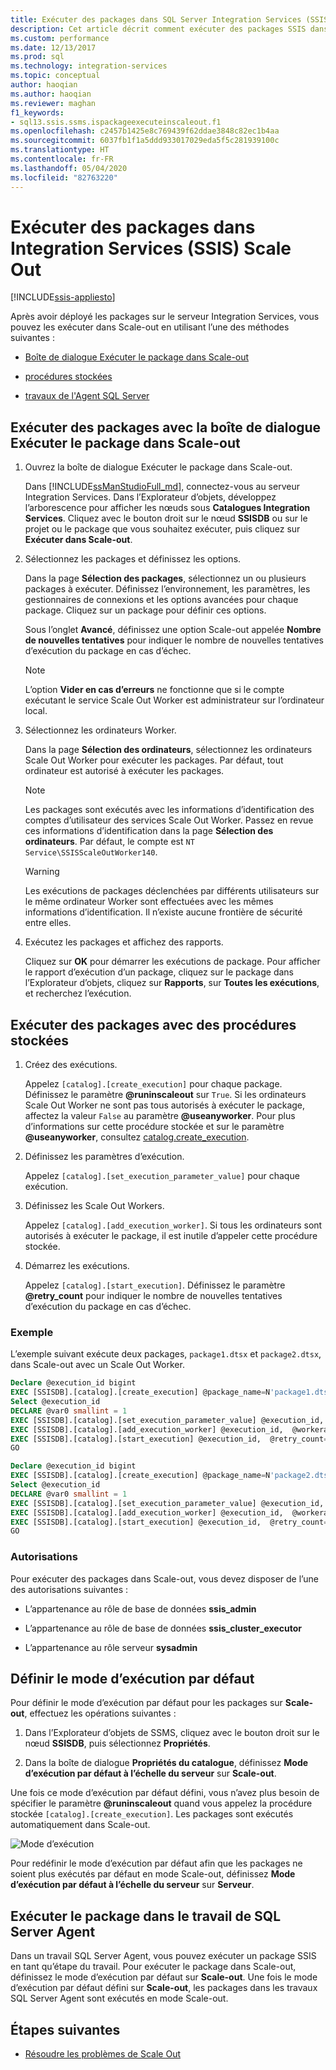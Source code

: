 ```yaml
---
title: Exécuter des packages dans SQL Server Integration Services (SSIS) Scale Out | Microsoft Docs
description: Cet article décrit comment exécuter des packages SSIS dans Scale Out
ms.custom: performance
ms.date: 12/13/2017
ms.prod: sql
ms.technology: integration-services
ms.topic: conceptual
author: haoqian
ms.author: haoqian
ms.reviewer: maghan
f1_keywords:
- sql13.ssis.ssms.ispackageexecuteinscaleout.f1
ms.openlocfilehash: c2457b1425e8c769439f62ddae3848c82ec1b4aa
ms.sourcegitcommit: 6037fb1f1a5ddd933017029eda5f5c281939100c
ms.translationtype: HT
ms.contentlocale: fr-FR
ms.lasthandoff: 05/04/2020
ms.locfileid: "82763220"
---
```

# <a name="run-packages-in-integration-services-ssis-scale-out"></a>Exécuter des packages dans Integration Services (SSIS) Scale Out

[!INCLUDE[ssis-appliesto](../../includes/ssis-appliesto-ssvrpluslinux-asdb-asdw-xxx.md)]


Après avoir déployé les packages sur le serveur Integration Services, vous pouvez les exécuter dans Scale-out en utilisant l’une des méthodes suivantes :

-   [Boîte de dialogue Exécuter le package dans Scale-out](#scale_out_dialog)

-   [procédures stockées](#stored_proc)

-   [travaux de l'Agent SQL Server](#sql_agent)

## <a name="run-packages-with-the-execute-package-in-scale-out-dialog-box"></a><a name="scale_out_dialog"></a> Exécuter des packages avec la boîte de dialogue Exécuter le package dans Scale-out

1. Ouvrez la boîte de dialogue Exécuter le package dans Scale-out.

    Dans [!INCLUDE[ssManStudioFull_md](../../includes/ssmanstudiofull-md.md)], connectez-vous au serveur Integration Services. Dans l’Explorateur d’objets, développez l’arborescence pour afficher les nœuds sous **Catalogues Integration Services**. Cliquez avec le bouton droit sur le nœud **SSISDB** ou sur le projet ou le package que vous souhaitez exécuter, puis cliquez sur **Exécuter dans Scale-out**.

2. Sélectionnez les packages et définissez les options.

    Dans la page **Sélection des packages**, sélectionnez un ou plusieurs packages à exécuter. Définissez l’environnement, les paramètres, les gestionnaires de connexions et les options avancées pour chaque package. Cliquez sur un package pour définir ces options.
    
    Sous l’onglet **Avancé**, définissez une option Scale-out appelée **Nombre de nouvelles tentatives** pour indiquer le nombre de nouvelles tentatives d’exécution du package en cas d’échec.

    > [!NOTE]
    > L’option **Vider en cas d’erreurs** ne fonctionne que si le compte exécutant le service Scale Out Worker est administrateur sur l’ordinateur local.

3. Sélectionnez les ordinateurs Worker.

    Dans la page **Sélection des ordinateurs**, sélectionnez les ordinateurs Scale Out Worker pour exécuter les packages. Par défaut, tout ordinateur est autorisé à exécuter les packages. 

   > [!NOTE] 
   > Les packages sont exécutés avec les informations d’identification des comptes d’utilisateur des services Scale Out Worker. Passez en revue ces informations d’identification dans la page **Sélection des ordinateurs**. Par défaut, le compte est `NT Service\SSISScaleOutWorker140`.

   > [!WARNING]
   > Les exécutions de packages déclenchées par différents utilisateurs sur le même ordinateur Worker sont effectuées avec les mêmes informations d’identification. Il n’existe aucune frontière de sécurité entre elles. 

4. Exécutez les packages et affichez des rapports.

    Cliquez sur **OK** pour démarrer les exécutions de package. Pour afficher le rapport d’exécution d’un package, cliquez sur le package dans l’Explorateur d’objets, cliquez sur **Rapports**, sur **Toutes les exécutions**, et recherchez l’exécution.
    
## <a name="run-packages-with-stored-procedures"></a><a name="stored_proc"></a> Exécuter des packages avec des procédures stockées

1.  Créez des exécutions.

    Appelez `[catalog].[create_execution]` pour chaque package. Définissez le paramètre **\@runinscaleout** sur `True`. Si les ordinateurs Scale Out Worker ne sont pas tous autorisés à exécuter le package, affectez la valeur `False` au paramètre **\@useanyworker**. Pour plus d’informations sur cette procédure stockée et sur le paramètre **\@useanyworker**, consultez [catalog.create_execution](../system-stored-procedures/catalog-create-execution-ssisdb-database.md). 

2. Définissez les paramètres d’exécution.

    Appelez `[catalog].[set_execution_parameter_value]` pour chaque exécution.

3. Définissez les Scale Out Workers.

    Appelez `[catalog].[add_execution_worker]`. Si tous les ordinateurs sont autorisés à exécuter le package, il est inutile d’appeler cette procédure stockée. 

4. Démarrez les exécutions.

    Appelez `[catalog].[start_execution]`. Définissez le paramètre **\@retry_count** pour indiquer le nombre de nouvelles tentatives d’exécution du package en cas d’échec.
    
### <a name="example"></a>Exemple
L’exemple suivant exécute deux packages, `package1.dtsx` et `package2.dtsx`, dans Scale-out avec un Scale Out Worker.  

```sql
Declare @execution_id bigint
EXEC [SSISDB].[catalog].[create_execution] @package_name=N'package1.dtsx', @execution_id=@execution_id OUTPUT, @folder_name=N'folder1', @project_name=N'project1', @use32bitruntime=False, @reference_id=Null, @useanyworker=False, @runinscaleout=True
Select @execution_id
DECLARE @var0 smallint = 1
EXEC [SSISDB].[catalog].[set_execution_parameter_value] @execution_id,  @object_type=50, @parameter_name=N'LOGGING_LEVEL', @parameter_value=@var0
EXEC [SSISDB].[catalog].[add_execution_worker] @execution_id,  @workeragent_id=N'64c020e2-f819-4c2d-a22f-efb31a91e70a'
EXEC [SSISDB].[catalog].[start_execution] @execution_id,  @retry_count=0
GO

Declare @execution_id bigint
EXEC [SSISDB].[catalog].[create_execution] @package_name=N'package2.dtsx', @execution_id=@execution_id OUTPUT, @folder_name=N'folder2', @project_name=N'project2', @use32bitruntime=False, @reference_id=Null, @useanyworker=False, @runinscaleout=True
Select @execution_id
DECLARE @var0 smallint = 1
EXEC [SSISDB].[catalog].[set_execution_parameter_value] @execution_id,  @object_type=50, @parameter_name=N'LOGGING_LEVEL', @parameter_value=@var0
EXEC [SSISDB].[catalog].[add_execution_worker] @execution_id,  @workeragent_id=N'64c020e2-f819-4c2d-a22f-efb31a91e70a'
EXEC [SSISDB].[catalog].[start_execution] @execution_id,  @retry_count=0
GO
```

### <a name="permissions"></a>Autorisations
Pour exécuter des packages dans Scale-out, vous devez disposer de l’une des autorisations suivantes :

-   L’appartenance au rôle de base de données **ssis_admin**  

-   L’appartenance au rôle de base de données **ssis_cluster_executor**  
  
-   L’appartenance au rôle serveur **sysadmin**  

## <a name="set-default-execution-mode"></a>Définir le mode d’exécution par défaut
Pour définir le mode d’exécution par défaut pour les packages sur **Scale-out**, effectuez les opérations suivantes :

1.  Dans l’Explorateur d’objets de SSMS, cliquez avec le bouton droit sur le nœud **SSISDB**, puis sélectionnez **Propriétés**.

2.  Dans la boîte de dialogue **Propriétés du catalogue**, définissez **Mode d’exécution par défaut à l’échelle du serveur** sur **Scale-out**.

Une fois ce mode d’exécution par défaut défini, vous n’avez plus besoin de spécifier le paramètre **\@runinscaleout** quand vous appelez la procédure stockée `[catalog].[create_execution]`. Les packages sont exécutés automatiquement dans Scale-out. 

![Mode d’exécution](media/exe-mode.PNG)

Pour redéfinir le mode d’exécution par défaut afin que les packages ne soient plus exécutés par défaut en mode Scale-out, définissez **Mode d’exécution par défaut à l’échelle du serveur** sur **Serveur**.

## <a name="run-package-in-sql-server-agent-job"></a><a name="sql_agent"></a> Exécuter le package dans le travail de SQL Server Agent
Dans un travail SQL Server Agent, vous pouvez exécuter un package SSIS en tant qu’étape du travail. Pour exécuter le package dans Scale-out, définissez le mode d’exécution par défaut sur **Scale-out**. Une fois le mode d’exécution par défaut défini sur **Scale-out**, les packages dans les travaux SQL Server Agent sont exécutés en mode Scale-out.

## <a name="next-steps"></a>Étapes suivantes
-   [Résoudre les problèmes de Scale Out](troubleshooting-scale-out.md)

